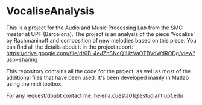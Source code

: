 # VocaliseAnalysis
This is a project for the Audio and Music Processing Lab from the SMC master at UPF (Barcelona). The project is an analysis of the piece 'Vocalise' by Rachmaninoff and composition of new melodies based on this piece. 
You can find all the details about it in the project report: https://drive.google.com/file/d/0B-4eJZhSNcQ1UzVaOTBVdWdRODg/view?usp=sharing 

This repository contains all the code for the project, as well as most of the additional files that have been used. It's been developed mainly in Matlab using the midi toolbox. 

For any request/doubt contact me: helena.cuesta01@estudiant.upf.edu
